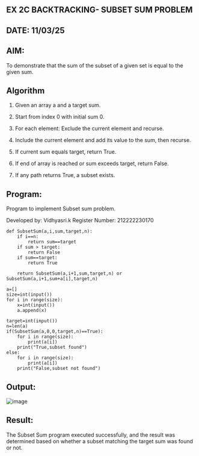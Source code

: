 ##  EX 2C BACKTRACKING- SUBSET SUM PROBLEM
## DATE: 11/03/25

## AIM:
To demonstrate that the sum of the subset of a given set is equal to the given sum.

## Algorithm
1. Given an array a and a target sum.

2. Start from index 0 with initial sum 0.

3. For each element: Exclude the current element and recurse.

4. Include the current element and add its value to the sum, then recurse.

5. If current sum equals target, return True.

6. If end of array is reached or sum exceeds target, return False.

7. If any path returns True, a subset exists.
   
## Program:
Program to implement Subset sum problem.

Developed by: Vidhyasri.k
Register Number: 212222230170

```
def SubsetSum(a,i,sum,target,n):
    if i==n:
        return sum==target
    if sum > target:
        return False
    if sum==target:
        return True
        
    return SubsetSum(a,i+1,sum,target,n) or SubsetSum(a,i+1,sum+a[i],target,n)

a=[]
size=int(input())
for i in range(size):
    x=int(input())
    a.append(x)

target=int(input())
n=len(a)
if(SubsetSum(a,0,0,target,n)==True):
    for i in range(size):
        print(a[i])
    print("True,subset found")
else:
    for i in range(size):
        print(a[i])
    print("False,subset not found")

```

## Output:

![image](https://github.com/user-attachments/assets/8fc44eeb-b65f-4316-a4aa-b8424d60fb8f)

## Result:
The Subset Sum program executed successfully, and the result was determined based on whether a subset matching the target sum was found or not.
